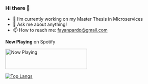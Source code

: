 ### Hi there 👋

- 🔭 I’m currently working on my Master Thesis in Microservices
- 💬 Ask me about anything!
- 📫 How to reach me: fayanpardo@gmail.com

**Now Playing** on Spotify

<a href="https://boxrhcp.vercel.app/now-playing?open">
    <img src="https://boxrhcp.vercel.app/now-playing" width="256" height="64" alt="Now Playing">
</a>

[![Top Langs](https://github-readme-stats.vercel.app/api/top-langs/?username=boxrhcp&hide=c#)](https://github.com/anuraghazra/github-readme-stats)

